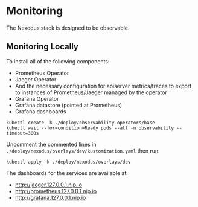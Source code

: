 # Monitoring

The Nexodus stack is designed to be observable.

## Monitoring Locally

To install all of the following components:

- Prometheus Operator
- Jaeger Operator
- And the necessary configuration for apiserver metrics/traces to export to instances of Prometheus/Jaeger managed by the operator
- Grafana Operator
- Grafana datastore (pointed at Prometheus)
- Grafana dashboards

```console
kubectl create -k ./deploy/observability-operators/base
kubectl wait --for=condition=Ready pods --all -n observability --timeout=300s
```

Uncomment the commented lines in `./deploy/nexodus/overlays/dev/kustomization.yaml` then run:

```console
kubectl apply -k ./deploy/nexodus/overlays/dev
```

The dashboards for the services are available at:

- <http://jaeger.127.0.0.1.nip.io>
- <http://prometheus.127.0.0.1.nip.io>
- <http://grafana.127.0.0.1.nip.io>
